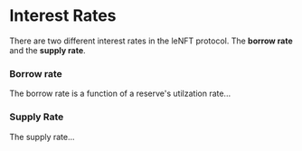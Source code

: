# Interest Rates

There are two different interest rates in the leNFT protocol. The **borrow rate** and the **supply rate**.

### Borrow rate

The borrow rate is a function of a reserve's utilzation rate...

### Supply Rate

The supply rate...
